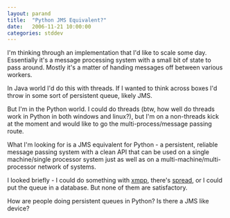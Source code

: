 ```yaml
---
layout: parand
title:  "Python JMS Equivalent?"
date:   2006-11-21 10:00:00
categories: stddev
---
```

I'm thinking through an implementation that I'd like to scale some day. Essentially it's a message processing system with a small bit of state to pass around. Mostly it's a matter of handing messages off between various workers.

In Java world I'd do this with threads. If I wanted to think across boxes I'd throw in some sort of persistent queue, likely JMS.

But I'm in the Python world. I could do threads \(btw, how well do threads work in Python in both windows and linux?\), but I'm on a non-threads kick at the moment and would like to go the multi-process/message passing route.

What I'm looking for is a JMS equivalent for Python - a persistent, reliable message passing system with a clean API that can be used on a single machine/single processor system just as well as on a multi-machine/multi-processor network of systems.

I looked briefly - I could do something with [xmpp](/web/20101222035826/http://www.xmpp.org/), there's [spread](/web/20101222035826/http://www.spread.org/), or I could put the queue in a database. But none of them are satisfactory.

How are people doing persistent queues in Python? Is there a JMS like device?
